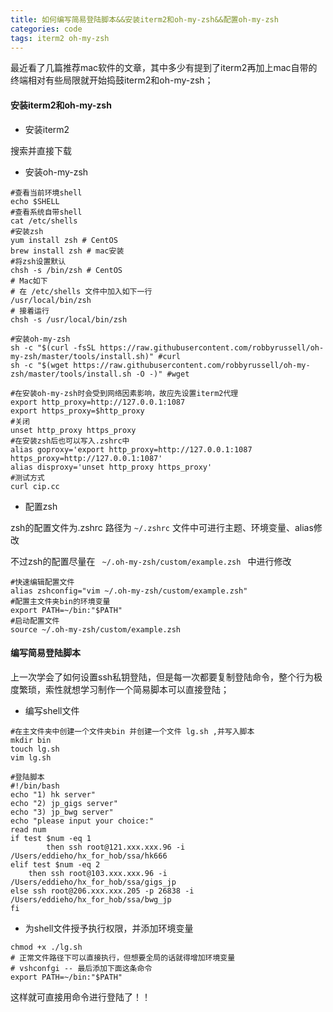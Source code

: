 ```yaml
---
title: 如何编写简易登陆脚本&&安装iterm2和oh-my-zsh&&配置oh-my-zsh
categories: code
tags: iterm2 oh-my-zsh
---
```


最近看了几篇推荐mac软件的文章，其中多少有提到了iterm2再加上mac自带的终端相对有些局限就开始捣鼓iterm2和oh-my-zsh；

#### 安装iterm2和oh-my-zsh

- 安装iterm2

搜索并直接下载

- 安装oh-my-zsh

``` shell
#查看当前环境shell
echo $SHELL
#查看系统自带shell
cat /etc/shells
#安装zsh
yum install zsh # CentOS
brew install zsh # mac安装
#将zsh设置默认
chsh -s /bin/zsh # CentOS
# Mac如下
# 在 /etc/shells 文件中加入如下一行
/usr/local/bin/zsh
# 接着运行
chsh -s /usr/local/bin/zsh
```

``` shell
#安装oh-my-zsh
sh -c "$(curl -fsSL https://raw.githubusercontent.com/robbyrussell/oh-my-zsh/master/tools/install.sh)" #curl
sh -c "$(wget https://raw.githubusercontent.com/robbyrussell/oh-my-zsh/master/tools/install.sh -O -)" #wget
```

```shell
#在安装oh-my-zsh时会受到网络因素影响，故应先设置iterm2代理
export http_proxy=http://127.0.0.1:1087
export https_proxy=$http_proxy
#关闭
unset http_proxy https_proxy
#在安装zsh后也可以写入.zshrc中
alias goproxy='export http_proxy=http://127.0.0.1:1087 https_proxy=http://127.0.0.1:1087'
alias disproxy='unset http_proxy https_proxy'
#测试方式
curl cip.cc
```



- 配置zsh

zsh的配置文件为.zshrc 路径为 ``` ~/.zshrc ``` 文件中可进行主题、环境变量、alias修改

不过zsh的配置尽量在  ```  ~/.oh-my-zsh/custom/example.zsh  ``` 中进行修改

``` shell
#快速编辑配置文件
alias zshconfig="vim ~/.oh-my-zsh/custom/example.zsh"
#配置主文件夹bin的环境变量
export PATH=~/bin:"$PATH"
#启动配置文件
source ~/.oh-my-zsh/custom/example.zsh
```

#### 编写简易登陆脚本

上一次学会了如何设置ssh私钥登陆，但是每一次都要复制登陆命令，整个行为极度繁琐，索性就想学习制作一个简易脚本可以直接登陆；

- 编写shell文件

``` shell
#在主文件夹中创建一个文件夹bin 并创建一个文件 lg.sh ,并写入脚本
mkdir bin
touch lg.sh
vim lg.sh
```

```shell
#登陆脚本
#!/bin/bash
echo "1) hk server"
echo "2) jp_gigs server"
echo "3) jp_bwg server"
echo "please input your choice:"
read num
if test $num -eq 1
        then ssh root@121.xxx.xxx.96 -i /Users/eddieho/hx_for_hob/ssa/hk666
elif test $num -eq 2
	then ssh root@103.xxx.xxx.96 -i /Users/eddieho/hx_for_hob/ssa/gigs_jp
else ssh root@206.xxx.xxx.205 -p 26838 -i /Users/eddieho/hx_for_hob/ssa/bwg_jp
fi
```

- 为shell文件授予执行权限，并添加环境变量

``` shell
chmod +x ./lg.sh
# 正常文件路径下可以直接执行，但想要全局的话就得增加环境变量
# vshconfgi -- 最后添加下面这条命令
export PATH=~/bin:"$PATH"
```

这样就可直接用命令进行登陆了！！
